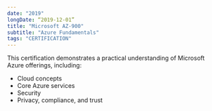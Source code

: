 ```yaml
---
date: "2019"
longDate: “2019-12-01”
title: "Microsoft AZ-900"
subtitle: "Azure Fundamentals"
tags: "CERTIFICATION"
---
```


This certification demonstrates a practical understanding of Microsoft Azure offerings, including: 
-   Cloud concepts
-   Core Azure services
-   Security
-   Privacy, compliance, and trust